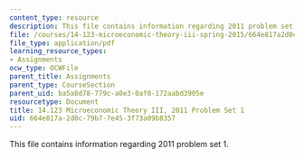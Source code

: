 ```yaml
---
content_type: resource
description: This file contains information regarding 2011 problem set 1.
file: /courses/14-123-microeconomic-theory-iii-spring-2015/664e817a2d0c79b77e453f73a09b8357_MIT14_123S15_PSet_1_11.pdf
file_type: application/pdf
learning_resource_types:
- Assignments
ocw_type: OCWFile
parent_title: Assignments
parent_type: CourseSection
parent_uid: ba5a8d78-779c-a0e3-0af0-172aabd3905e
resourcetype: Document
title: 14.123 Microeconomic Theory III, 2011 Problem Set 1
uid: 664e817a-2d0c-79b7-7e45-3f73a09b8357
---
```

This file contains information regarding 2011 problem set 1.

